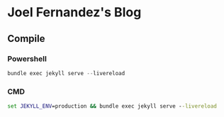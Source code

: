 # Joel Fernandez's Blog

## Compile
### Powershell
```ps1
bundle exec jekyll serve --livereload
```

### CMD
```bat
set JEKYLL_ENV=production && bundle exec jekyll serve --livereload
```
